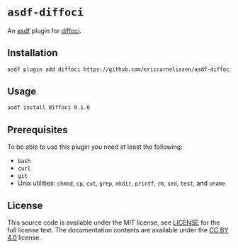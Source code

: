 <!-- SPDX-License-Identifier: CC-BY-4.0 -->

# `asdf-diffoci`

An [asdf] plugin for [diffoci].

[asdf]: https://asdf-vm.com
[diffoci]: https://github.com/reproducible-containers/diffoci

## Installation

```sh
asdf plugin add diffoci https://github.com/ericcornelissen/asdf-diffoci
```

## Usage

```sh
asdf install diffoci 0.1.6
```

## Prerequisites

To be able to use this plugin you need at least the following:

- `bash`
- `curl`
- `git`
- Unix utilities: `chmod`, `cp`, `cut`, `grep`, `mkdir`, `printf`, `rm`, `sed`,
  `test`, and `uname`

## License

This source code is available under the MIT license, see [LICENSE] for the full
license text. The documentation contents are available under the [CC BY 4.0]
license.

[cc by 4.0]: https://creativecommons.org/licenses/by/4.0/
[license]: ./LICENSE
